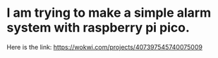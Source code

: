 # I am trying to make a simple alarm system with raspberry pi pico.
Here is the link: https://wokwi.com/projects/407397545740075009
